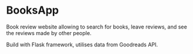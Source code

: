 # BooksApp

Book review website allowing to search for books, leave reviews, and see the reviews made by other people.


Build with Flask framework, utilises data from Goodreads API.
